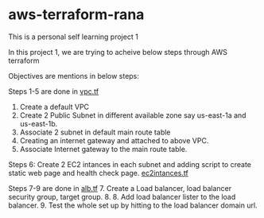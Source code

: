# aws-terraform-rana
This is a personal self learning project 1

In this project 1, we are trying to acheive below steps through AWS terraform

Objectives are mentions in below steps:

Steps 1-5 are done in <a href="https://github.com/ranajitpang/aws-terraform-rana/blob/main/project1-lb-ec2-vpc/vpc.tf">vpc.tf</a>
  1. Create a default VPC
  2. Create 2 Public Subnet in different available zone say us-east-1a and us-east-1b.
  3. Associate 2 subnet in default main route table
  4. Creating an internet gateway and attached to above VPC.
  5. Associate Internet gateway to the main route table.

Steps 6: Create 2 EC2 intances in each subnet and adding script to create static web page and health check page. <a href="https://github.com/ranajitpang/aws-terraform-rana/blob/main/project1-lb-ec2-vpc/ec2intances.tf">ec2intances.tf</a>

Steps 7-9 are done in <a href="https://github.com/ranajitpang/aws-terraform-rana/blob/main/project1-lb-ec2-vpc/alb.tf">alb.tf</a>
  7. Create a Load balancer, load balancer security group, target group.
  8. 8. Add load balancer lister to the load balancer.
  9. Test the whole set up by hitting to the load balancer domain url.
